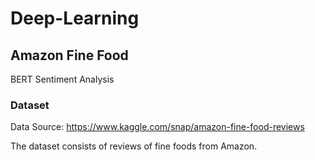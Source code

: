 # Deep-Learning
## Amazon Fine Food
BERT Sentiment Analysis
### Dataset
Data Source: https://www.kaggle.com/snap/amazon-fine-food-reviews

The dataset consists of reviews of fine foods from Amazon.
